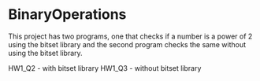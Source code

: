 # BinaryOperations
This project has two programs, one that checks if a number is a power of 2 using the bitset library and the second program checks the same without using the bitset library.

HW1_Q2 - with bitset library
HW1_Q3 - without bitset library
